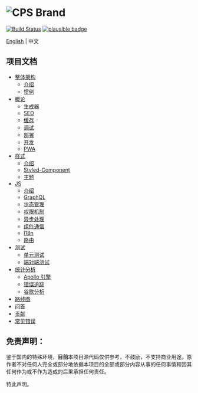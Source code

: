 ![CPS Brand](https://github.com/mydearxym/mastani_server/blob/dev/docs/snapshots/cps_logo_md.png?raw=true)
=========
[![Build Status](https://travis-ci.org/coderplanets/coderplanets_web.svg?branch=dev)](https://travis-ci.org/coderplanets/coderplanets_web)
[![plausible badge](https://badgen.net/badge/analytics/on%20plausible/9cb77b)](https://plausible.io/coderplanets.com) 

[English](https://github.com/coderplanets/coderplanets_web/blob/docs/README.md) | 中文 


## 项目文档

- [整体架构](docs/architecture)
  - [介绍](docs/architecture/intro.zh-CN.md)
  - [惯例](docs/architecture/convention.zh-CN.md)
- [概论](docs/general)
  - [生成器](docs/general/generator.zh-CN.md)
  - [SEO](docs/general/seo.zh-CN.md)
  - [缓存](docs/general/cache.zh-CN.md)
  - [调试](docs/general/debugging.zh-CN.md)
  - [部署](docs/general/deployment.zh-CN.md)
  - [开发](docs/general/develop.zh-CN.md)
  - [PWA](docs/general/pwa.zh-CN.md)
- [样式](docs/styling/intro.zh-CN.md)
  - [介绍](docs/styling/intro.zh-CN.md)
  - [Styled-Component](docs/styling/styled-component.zh-CN.md)
  - [主题](docs/styling/theming.zh-CN.md)
- [JS](docs/js)
  - [介绍](docs/js/intro.zh-CN.md)
  - [GraphQL](docs/js/GrqphQL.zh-CN.md)
  - [状态管理](docs/js/state-management.zh-CN.md)
  - [权限机制](docs/js/auth.zh-CN.md)
  - [异步处理](docs/js/async.zh-CN.md)
  - [组件通信](docs/js/communication.zh-CN.md)
  - [I18n](docs/js/i18n.zh-CN.md)
  - [路由](docs/js/routing.zh-CN.md)
- [测试](docs/testing)
  - [单元测试](docs/testing/unit-testing.zh-CN.md)
  - [端对端测试](docs/testing/e2e-testing.zh-CN.md)
- [统计分析](docs/analysis)
  - [Apollo 引擎](docs/analysis/apollo-engine.zh-CN.md)
  - [错误追踪](docs/analysis/error-tracking.zh-CN.md)
  - [谷歌分析](docs/analysis/google-analysis.zh-CN.md)
- [路线图](docs/Roadmap.md)
- [问答](docs/FAQ.zh-CN.md)
- [贡献](docs/Contributing.zh-CN.md)
- [常见错误](docs/Troubleshooting.zh-CN.md)


## 免责声明：

鉴于国内的特殊环境，<b>目前</b>本项目源代码仅供参考，不鼓励，不支持商业用途。原作者不对任何人完全或部分地依据本项目的全部或部分内容从事的任何事情和因其任何作为或不作为造成的后果承担任何责任。

特此声明。


